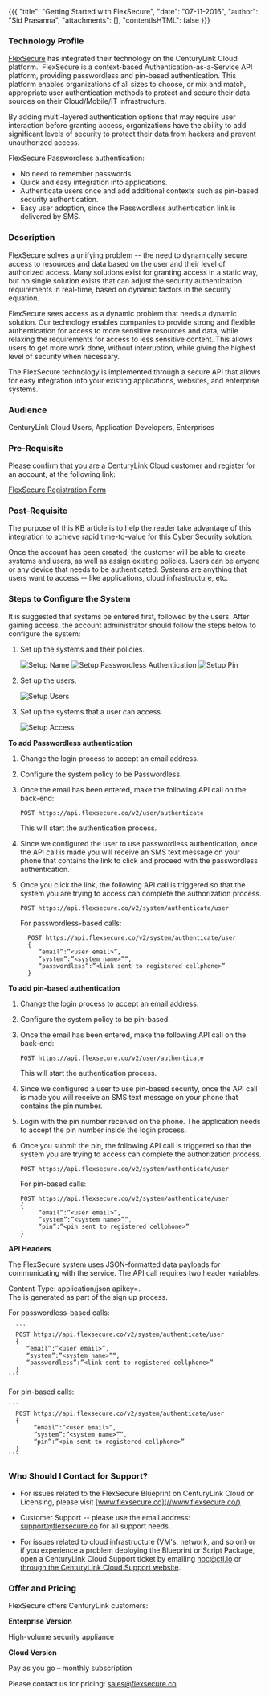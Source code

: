 {{{
  "title": "Getting Started with FlexSecure",
  "date": "07-11-2016",
  "author": "Sid Prasanna",
  "attachments": [],
  "contentIsHTML": false
}}}

### Technology Profile

[FlexSecure](//www.flexsecure.co/) has integrated their technology on the CenturyLink Cloud platform. 
FlexSecure is a context-based Authentication-as-a-Service API platform, providing passwordless and pin-based authentication. This platform enables organizations of all sizes to choose, or mix and match, appropriate user authentication methods to protect and secure their data sources on their Cloud/Mobile/IT infrastructure.

By adding multi-layered authentication options that may require user interaction before granting access, organizations have the ability to add significant levels of security to protect their data from hackers and prevent unauthorized access.

FlexSecure Passwordless authentication:
* No need to remember passwords.
* Quick and easy integration into applications.
* Authenticate users once and add additional contexts such as pin-based security authentication.
* Easy user adoption, since the Passwordless authentication link is delivered by SMS.

### Description
FlexSecure solves a unifying problem -- the need to dynamically secure access to resources and data based on the user and their level of authorized access. Many solutions exist for granting access in a static way, but no single solution exists that can adjust the security authentication requirements in real-time, based on dynamic factors in the security equation.

FlexSecure sees access as a dynamic problem that needs a dynamic solution. Our technology enables companies to provide strong and flexible authentication for access to more sensitive resources and data, while relaxing the requirements for access to less sensitive content. This allows users to get more work done, without interruption, while giving the highest level of security when necessary.

The FlexSecure technology is implemented through a secure API that allows for easy integration into your existing applications, websites, and enterprise systems.

### Audience
CenturyLink Cloud Users, Application Developers, Enterprises

### Pre-Requisite
Please confirm that you are a CenturyLink Cloud customer and register for an account, at the following link:

[FlexSecure Registration Form](//docs.google.com/forms/d/1W6tpMVM5PiW50_QJwmlwSQUX-5ch4dPNTiKDzYkJQf4/viewform?c=0&w=1)

### Post-Requisite
The purpose of this KB article is to help the reader take advantage of this integration to achieve rapid time-to-value for this Cyber Security solution.

Once the account has been created, the customer will be able to create systems and users, as well as assign existing policies. Users can be anyone or any device that needs to be authenticated. Systems are anything that users want to access -- like applications, cloud infrastructure, etc.

### Steps to Configure the System 
It is suggested that systems be entered first, followed by the users.
After gaining access, the account administrator should follow the steps below to configure the system:

1. Set up the systems and their policies.

    ![Setup Name](../images/flexsecure-setup-name.png)
	  ![Setup Passwordless Authentication](../images/flexsecure-setup-passwordless.png)
	  ![Setup Pin](../images/flexsecure-setup-pin.png)

2. Set up the users.

    ![Setup Users](../images/flexsecure-setup-users.png)

3. Set up the systems that a user can access.

    ![Setup Access](../images/flexsecure-setup-access.png)

**To add Passwordless authentication**

1. Change the login process to accept an email address.

2. Configure the system policy to be Passwordless.

3. Once the email has been entered, make the following API call on the back-end:

    `POST https://api.flexsecure.co/v2/user/authenticate`

    This will start the authentication process.

4. Since we configured the user to use passwordless authentication, once the API call is made you will receive an SMS text message on your phone that contains the link to click and proceed with the passwordless authentication.

5. Once you click the link, the following API call is triggered so that the system you are trying to access can complete the authorization process.

    `POST https://api.flexsecure.co/v2/system/authenticate/user`

	  For passwordless-based calls:

  	```
	  POST https://api.flexsecure.co/v2/system/authenticate/user
      {
         “email”:”<user email>”,
         “system”:”<system name>”“,
         “passwordless”:”<link sent to registered cellphone>”
      }
    ```

**To add pin-based authentication**

1. Change the login process to accept an email address.

2. Configure the system policy to be pin-based.

3. Once the email has been entered, make the following API call on the back-end:

    `POST https://api.flexsecure.co/v2/user/authenticate`

    This will start the authentication process.

4. Since we configured a user to use pin-based security, once the API call is made you will receive an SMS text message on your phone that contains the pin number.

5. Login with the pin number received on the phone. The application needs to accept the pin number inside the login process.

6. Once you submit the pin, the following API call is triggered so that the system you are trying to access can complete the authorization process.

    `POST https://api.flexsecure.co/v2/system/authenticate/user`

  	For pin-based calls:

	  ```
    POST https://api.flexsecure.co/v2/system/authenticate/user
      {
	       “email”:”<user email>”,
	       “system”:”<system name>”“,
	       “pin”:”<pin sent to registered cellphone>”
      }
    ```

**API Headers**

The FlexSecure system uses JSON-formatted data payloads for communicating with the service. The API call requires two header variables.

Content-Type: application/json
apikey=<assigned key>.  
The <assigned key> is generated as part of the sign up process.

For passwordless-based calls:

	  ```
	  POST https://api.flexsecure.co/v2/system/authenticate/user
      {
         “email”:”<user email>”,
         “system”:”<system name>”“,
         “passwordless”:”<link sent to registered cellphone>”
      }
    ```

For pin-based calls:

    ```
	  POST https://api.flexsecure.co/v2/system/authenticate/user
      {
	       “email”:”<user email>”,
	       “system”:”<system name>”“,
	       “pin”:”<pin sent to registered cellphone>”
      }
    ```

### Who Should I Contact for Support?
* For issues related to the FlexSecure Blueprint on CenturyLink Cloud or Licensing, please visit [www.flexsecure.co](//www.flexsecure.co/)

* Customer Support -- please use the email address: [support@flexsecure.co](mailto:support@flexsecure.co) for all support needs.

* For issues related to cloud infrastructure (VM's, network, and so on) or if you experience a problem deploying the Blueprint or Script Package, open a CenturyLink Cloud Support ticket by emailing [noc@ctl.io](mailto:noc@ctl.io) or [through the CenturyLink Cloud Support website](//t3n.zendesk.com/tickets/new).

### Offer and Pricing
FlexSecure offers CenturyLink customers:

**Enterprise Version**

High-volume security appliance

**Cloud Version**

Pay as you go – monthly subscription

Please contact us for pricing: [sales@flexsecure.co](mailto:sales@flexsecure.co)
